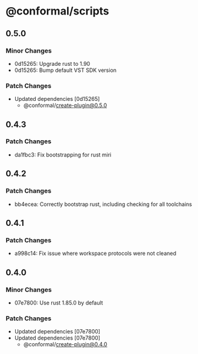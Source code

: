 # @conformal/scripts

## 0.5.0

### Minor Changes

- 0d15265: Upgrade rust to 1.90
- 0d15265: Bump default VST SDK version

### Patch Changes

- Updated dependencies [0d15265]
  - @conformal/create-plugin@0.5.0

## 0.4.3

### Patch Changes

- da1fbc3: Fix bootstrapping for rust miri

## 0.4.2

### Patch Changes

- bb4ecea: Correctly bootstrap rust, including checking for all toolchains

## 0.4.1

### Patch Changes

- a998c14: Fix issue where workspace protocols were not cleaned

## 0.4.0

### Minor Changes

- 07e7800: Use rust 1.85.0 by default

### Patch Changes

- Updated dependencies [07e7800]
- Updated dependencies [07e7800]
  - @conformal/create-plugin@0.4.0
